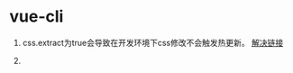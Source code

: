 # vue-cli

1. css.extract为true会导致在开发环境下css修改不会触发热更新。
[解决链接](https://forum.vuejs.org/t/vue-cli-3-x-style/46306)

2. 